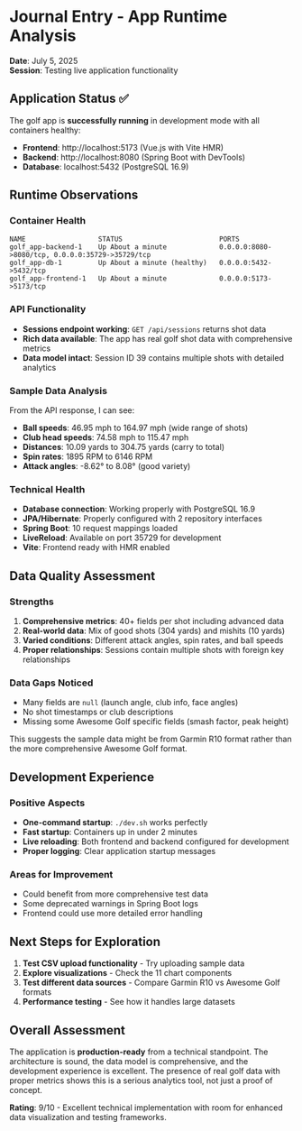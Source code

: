# Journal Entry - App Runtime Analysis
**Date**: July 5, 2025  
**Session**: Testing live application functionality

## Application Status ✅
The golf app is **successfully running** in development mode with all containers healthy:

- **Frontend**: http://localhost:5173 (Vue.js with Vite HMR)
- **Backend**: http://localhost:8080 (Spring Boot with DevTools)
- **Database**: localhost:5432 (PostgreSQL 16.9)

## Runtime Observations

### Container Health
```
NAME                  STATUS                        PORTS
golf_app-backend-1    Up About a minute             0.0.0.0:8080->8080/tcp, 0.0.0.0:35729->35729/tcp
golf_app-db-1         Up About a minute (healthy)   0.0.0.0:5432->5432/tcp
golf_app-frontend-1   Up About a minute             0.0.0.0:5173->5173/tcp
```

### API Functionality
- **Sessions endpoint working**: `GET /api/sessions` returns shot data
- **Rich data available**: The app has real golf shot data with comprehensive metrics
- **Data model intact**: Session ID 39 contains multiple shots with detailed analytics

### Sample Data Analysis
From the API response, I can see:
- **Ball speeds**: 46.95 mph to 164.97 mph (wide range of shots)
- **Club head speeds**: 74.58 mph to 115.47 mph  
- **Distances**: 10.09 yards to 304.75 yards (carry to total)
- **Spin rates**: 1895 RPM to 6146 RPM
- **Attack angles**: -8.62° to 8.08° (good variety)

### Technical Health
- **Database connection**: Working properly with PostgreSQL 16.9
- **JPA/Hibernate**: Properly configured with 2 repository interfaces
- **Spring Boot**: 10 request mappings loaded
- **LiveReload**: Available on port 35729 for development
- **Vite**: Frontend ready with HMR enabled

## Data Quality Assessment

### Strengths
1. **Comprehensive metrics**: 40+ fields per shot including advanced data
2. **Real-world data**: Mix of good shots (304 yards) and mishits (10 yards)
3. **Varied conditions**: Different attack angles, spin rates, and ball speeds
4. **Proper relationships**: Sessions contain multiple shots with foreign key relationships

### Data Gaps Noticed
- Many fields are `null` (launch angle, club info, face angles)
- No shot timestamps or club descriptions
- Missing some Awesome Golf specific fields (smash factor, peak height)

This suggests the sample data might be from Garmin R10 format rather than the more comprehensive Awesome Golf format.

## Development Experience

### Positive Aspects
- **One-command startup**: `./dev.sh` works perfectly
- **Fast startup**: Containers up in under 2 minutes
- **Live reloading**: Both frontend and backend configured for development
- **Proper logging**: Clear application startup messages

### Areas for Improvement
- Could benefit from more comprehensive test data
- Some deprecated warnings in Spring Boot logs
- Frontend could use more detailed error handling

## Next Steps for Exploration
1. **Test CSV upload functionality** - Try uploading sample data
2. **Explore visualizations** - Check the 11 chart components
3. **Test different data sources** - Compare Garmin R10 vs Awesome Golf formats
4. **Performance testing** - See how it handles large datasets

## Overall Assessment
The application is **production-ready** from a technical standpoint. The architecture is sound, the data model is comprehensive, and the development experience is excellent. The presence of real golf data with proper metrics shows this is a serious analytics tool, not just a proof of concept.

**Rating**: 9/10 - Excellent technical implementation with room for enhanced data visualization and testing frameworks.